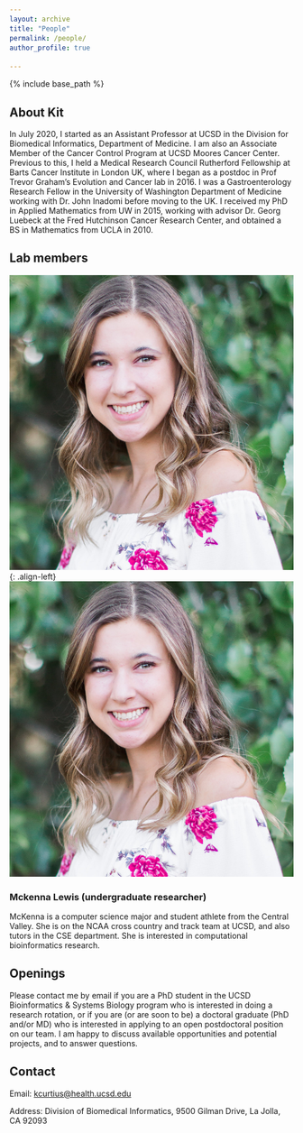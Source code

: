 ```yaml
---
layout: archive
title: "People"
permalink: /people/
author_profile: true

---
```


{% include base_path %}



<h2>About Kit</h2>

In July 2020, I started as an Assistant Professor at UCSD in the Division for Biomedical Informatics, Department of Medicine. I am also an Associate Member of the Cancer Control Program at UCSD Moores Cancer Center. Previous to this, I held a Medical Research Council Rutherford Fellowship at Barts Cancer Institute in London UK, where I began as a postdoc in Prof Trevor Graham’s Evolution and Cancer lab in 2016. I was a Gastroenterology Research Fellow in the University of Washington Department of Medicine working with Dr. John Inadomi before moving to the UK. I received my PhD in Applied Mathematics from UW in 2015, working with advisor Dr. Georg Luebeck at the Fred Hutchinson Cancer Research Center, and obtained a BS in Mathematics from UCLA in 2010. 

<h2>Lab members</h2>


![mckenna](/images/MckennaLewis.png){: .align-left}
<img src="/images/MckennaLewis.png" height="50%">
<h3>Mckenna Lewis (undergraduate researcher)</h3>
McKenna is a computer science major and student athlete from the Central Valley. She is on the NCAA cross country and track team at UCSD, and also tutors in the CSE department. She is interested in computational bioinformatics research.


<h2>Openings</h2>

 Please contact me by email if you are a PhD student in the UCSD Bioinformatics & Systems Biology program who is interested in doing a research rotation, or if you are (or are soon to be) a doctoral graduate (PhD and/or MD) who is interested in applying to an open postdoctoral position on our team. I am happy to discuss available opportunities and potential projects, and to answer questions. 

<h2>Contact</h2>

Email: kcurtius@health.ucsd.edu

Address: Division of Biomedical Informatics, 9500 Gilman Drive, La Jolla, CA 92093

